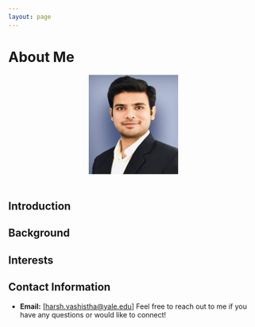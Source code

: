 ```yaml
---
layout: page
---
```


# About Me
<div style="text-align:center;">
    <img src="Picture.jpeg" alt="Profile Picture" style="width:180px;height:200px;margin-bottom:20px;">
</div>

## Introduction

## Background

## Interests


## Contact Information

- **Email:** [harsh.vashistha@yale.edu]
Feel free to reach out to me if you have any questions or would like to connect!
